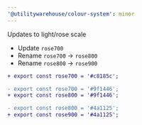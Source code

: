 ```yaml
---
'@utilitywarehouse/colour-system': minor
---
```


Updates to light/rose scale

- Update `rose700`
- Rename `rose700` -> `rose800`
- Rename `rose800` -> `rose900`

```diff
+ export const rose700 = '#c8185c';

- export const rose700 = '#9f1446';
+ export const rose800 = '#9f1446';

- export const rose800 = '#4a1125';
+ export const rose900 = '#4a1125';
```
